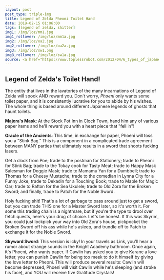 ```yaml
---
layout: post
post_type: triple-img
title: Legend of Zelda Pheoni Toilet Hand
date: 2019-02-15 01:06:00
tags: [legend of zelda, shitter]
img1: /img/loz/mm1.jpg
img1_rollover: /img/loz/mm1a.jpg
img2: /img/loz/oa2.jpg
img2_rollover: /img/loz/oa2a.jpg
img3: /img/loz/sw1.png
img3_rollover: /img/loz/sw1a.jpg
source: <a href="https://www.toplessrobot.com/2012/04/6_types_of_japanese_ghosts_that_hang_out_in_toilet.php">Topless Robot</a>
---
```

## Legend of Zelda's Toilet Hand!

The entity that lives in the lavatories of the many incarnations of Legend of Zelda will spook AND reward you. Don't worry, *Phoeni* only wants some toilet paper, and it is consistently lucrative for you to abide by his wishes. The whole thing is based around different Japanese legends of ghosts that haunt toilets.

**Majora's Mask**: At the Stock Pot Inn in Clock Town, hand him any of various paper items and he'll reward you with a heart piece that "fell in"!

**Oracle of the Ancients**: This time, in exchange for paper, Phoeni will toss you a "Stink Bag." This is a component in a complicated trade agreement between MANY parties that ultimately results in a sword that shoots fucking lasers.

Get a clock from Poe; trade to the postman for Stationery; trade to Pheoni for Stink Bag; trade to the Tokay cook for Tasty Meat; trade to Happy Mask Salesman for Doggie Mask; trade to Mamamu Yan for a Dumbbell; trade to Thomas for a Cheesy Mustache; trade to the comedian in Lynna City for a Funny Joke; trade to Dekadin for a Touching Book; trade to Maple for Magic Oar; trade to Rafton for the Sea Ukulele; trade to Old Zora for the Broken Sword; and finally, trade to Patch for the Noble Sword.

Holy fucking shit! That's a lot of garbage to pass around just to get a sword, but you can trade THIS one for a Master Sword later, so it's worth it. For some this trading chain is a nightmare, but if you're the type to drool over fetch quests, here's your drug of choice. Let's be honest. If this was Skyrim, you could just lockpick your way into Old Zora's house, pickpocket the Broken Sword off his ass while he's asleep, and trundle off to Patch to exchange it for the Noble Sword.

**Skyward Sword**: This version is icky! In your travels as Link, you'll hear a rumor about strange sounds in the Knight Academy bathroom. Once again, it's Phoeni, who wants paper. If Cawlin has asked you to give Karane a love letter, you can punish Cawlin for being too meek to do it himself by giving the love letter to Pheoni. This will produce several results: Cawlin will become depressed, Phoeni will visit Cawlin while he's sleeping (and stroke his face), and YOU will receive five Gratitude Crystals!

